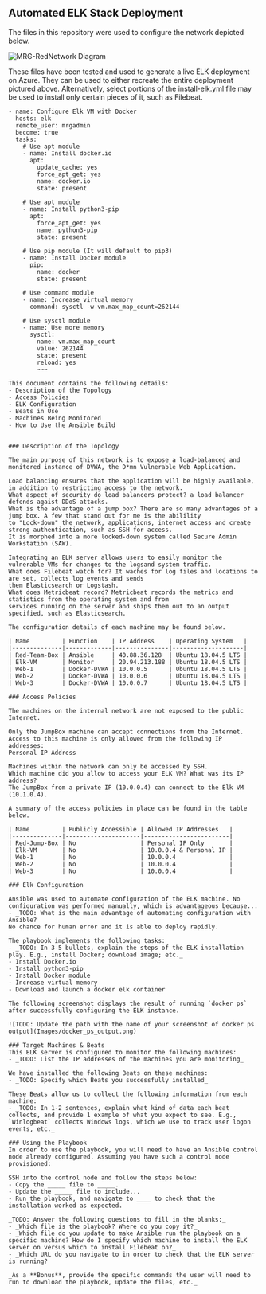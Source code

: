 ## Automated ELK Stack Deployment

The files in this repository were used to configure the network depicted below.

![MRG-RedNetwork Diagram](https://user-images.githubusercontent.com/77562091/117526556-daffcc00-af7a-11eb-9f3d-4486ad8ff460.jpg)


These files have been tested and used to generate a live ELK deployment on Azure. They can be used to either recreate the entire deployment pictured above. Alternatively, select portions of the install-elk.yml file may be used to install only certain pieces of it, such as Filebeat.
~~~---
- name: Configure Elk VM with Docker
  hosts: elk
  remote_user: mrgadmin
  become: true
  tasks:
    # Use apt module
    - name: Install docker.io
      apt:
        update_cache: yes
        force_apt_get: yes
        name: docker.io
        state: present
    
    # Use apt module
    - name: Install python3-pip
      apt:
        force_apt_get: yes
        name: python3-pip
        state: present
      
    # Use pip module (It will default to pip3)
    - name: Install Docker module
      pip:
        name: docker
        state: present
    
    # Use command module
    - name: Increase virtual memory
      command: sysctl -w vm.max_map_count=262144
      
    # Use sysctl module
    - name: Use more memory
      sysctl:
        name: vm.max_map_count
        value: 262144
        state: present
        reload: yes
        ~~~

This document contains the following details:
- Description of the Topology
- Access Policies
- ELK Configuration
- Beats in Use
- Machines Being Monitored
- How to Use the Ansible Build


### Description of the Topology

The main purpose of this network is to expose a load-balanced and monitored instance of DVWA, the D*mn Vulnerable Web Application.

Load balancing ensures that the application will be highly available, in addition to restricting access to the network.
What aspect of security do load balancers protect? a load balancer defends agaist DDoS attacks. 
What is the advantage of a jump box? There are so many advantages of a jump box. A few that stand out for me is the abilility 
to "Lock-down" the network, applications, internet access and create strong authentication, such as SSH for access. 
It is morphed into a more locked-down system called Secure Admin Workstation (SAW). 

Integrating an ELK server allows users to easily monitor the vulnerable VMs for changes to the logsand system traffic.  
What does Filebeat watch for? It waches for log files and locations to are set, collects log events and sends
them Elasticsearch or Logstash. 
What does Metricbeat record? Metricbeat records the metrics and statistics from the operating system and from
services running on the server and ships them out to an output specified, such as Elasticsearch. 

The configuration details of each machine may be found below.

| Name         | Function    | IP Address    | Operating System   |
|--------------|-------------|---------------|--------------------|
| Red-Team-Box | Ansible     | 40.88.36.128  | Ubuntu 18.04.5 LTS |
| Elk-VM       | Monitor     | 20.94.213.188 | Ubuntu 18.04.5 LTS |
| Web-1        | Docker-DVWA | 10.0.0.5      | Ubuntu 18.04.5 LTS |
| Web-2        | Docker-DVWA | 10.0.0.6      | Ubuntu 18.04.5 LTS |
| Web-3        | Docker-DVWA | 10.0.0.7      | Ubuntu 18.04.5 LTS |

### Access Policies

The machines on the internal network are not exposed to the public Internet. 

Only the JumpBox machine can accept connections from the Internet. Access to this machine is only allowed from the following IP addresses:
Personal IP Address

Machines within the network can only be accessed by SSH.
Which machine did you allow to access your ELK VM? What was its IP address?
The JumpBox from a private IP (10.0.0.4) can connect to the Elk VM (10.1.0.4).

A summary of the access policies in place can be found in the table below.

| Name         | Publicly Accessible | Allowed IP Addresses   |
|--------------|---------------------|------------------------|
| Red-Jump-Box | No                  | Personal IP Only       |
| Elk-VM       | No                  | 10.0.0.4 & Personal IP |
| Web-1        | No                  | 10.0.0.4               |
| Web-2        | No                  | 10.0.0.4               |
| Web-3        | No                  | 10.0.0.4               |

### Elk Configuration

Ansible was used to automate configuration of the ELK machine. No configuration was performed manually, which is advantageous because...
- _TODO: What is the main advantage of automating configuration with Ansible?
No chance for human error and it is able to deploy rapidly. 

The playbook implements the following tasks:
- _TODO: In 3-5 bullets, explain the steps of the ELK installation play. E.g., install Docker; download image; etc._
- Install Docker.io
- Install python3-pip
- Install Docker module
- Increase virtual memory
- Download and launch a docker elk container

The following screenshot displays the result of running `docker ps` after successfully configuring the ELK instance.

![TODO: Update the path with the name of your screenshot of docker ps output](Images/docker_ps_output.png)

### Target Machines & Beats
This ELK server is configured to monitor the following machines:
- _TODO: List the IP addresses of the machines you are monitoring_

We have installed the following Beats on these machines:
- _TODO: Specify which Beats you successfully installed_

These Beats allow us to collect the following information from each machine:
- _TODO: In 1-2 sentences, explain what kind of data each beat collects, and provide 1 example of what you expect to see. E.g., `Winlogbeat` collects Windows logs, which we use to track user logon events, etc._

### Using the Playbook
In order to use the playbook, you will need to have an Ansible control node already configured. Assuming you have such a control node provisioned: 

SSH into the control node and follow the steps below:
- Copy the _____ file to _____.
- Update the _____ file to include...
- Run the playbook, and navigate to ____ to check that the installation worked as expected.

_TODO: Answer the following questions to fill in the blanks:_
- _Which file is the playbook? Where do you copy it?_
- _Which file do you update to make Ansible run the playbook on a specific machine? How do I specify which machine to install the ELK server on versus which to install Filebeat on?_
- _Which URL do you navigate to in order to check that the ELK server is running?

_As a **Bonus**, provide the specific commands the user will need to run to download the playbook, update the files, etc._
